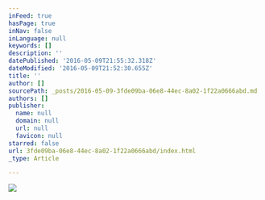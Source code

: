 ```yaml
---
inFeed: true
hasPage: true
inNav: false
inLanguage: null
keywords: []
description: ''
datePublished: '2016-05-09T21:55:32.318Z'
dateModified: '2016-05-09T21:52:30.655Z'
title: ''
author: []
sourcePath: _posts/2016-05-09-3fde09ba-06e8-44ec-8a02-1f22a0666abd.md
authors: []
publisher:
  name: null
  domain: null
  url: null
  favicon: null
starred: false
url: 3fde09ba-06e8-44ec-8a02-1f22a0666abd/index.html
_type: Article

---
```

![](https://the-grid-user-content.s3-us-west-2.amazonaws.com/974aa373-b2cf-4fc7-bc92-dfccdbac8d95.png)